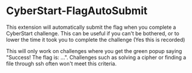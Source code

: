 # CyberStart-FlagAutoSubmit
This extension will automatically submit the flag when you complete a CyberStart challenge. This can be useful if you can't be bothered, or to lower the time it took you to complete the challenge (Yes this is recorded)

This will only work on challenges where you get the green popup saying "Success! The flag is: ...". Challenges such as solving a cipher or finding a file through ssh often won't meet this criteria.